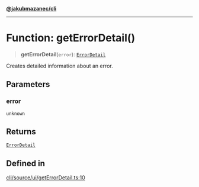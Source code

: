 [**@jakubmazanec/cli**](../README.md)

---

# Function: getErrorDetail()

> **getErrorDetail**(`error`): [`ErrorDetail`](../type-aliases/ErrorDetail.md)

Creates detailed information about an error.

## Parameters

### error

`unknown`

## Returns

[`ErrorDetail`](../type-aliases/ErrorDetail.md)

## Defined in

[cli/source/ui/getErrorDetail.ts:10](https://github.com/jakubmazanec/tools/blob/a4967209f10f2b04ade958bd873ac46f1290cee7/packages/cli/source/ui/getErrorDetail.ts#L10)
